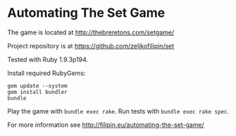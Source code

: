 # Automating The Set Game

The game is located at http://thebreretons.com/setgame/

Project repository is at https://github.com/zeljkofilipin/set

Tested with Ruby 1.9.3p194.

Install required RubyGems:

    gem update --system
    gem install bundler
    bundle

Play the game with `bundle exec rake`.
Run tests with `bundle exec rake spec`.

For more information see http://filipin.eu/automating-the-set-game/
